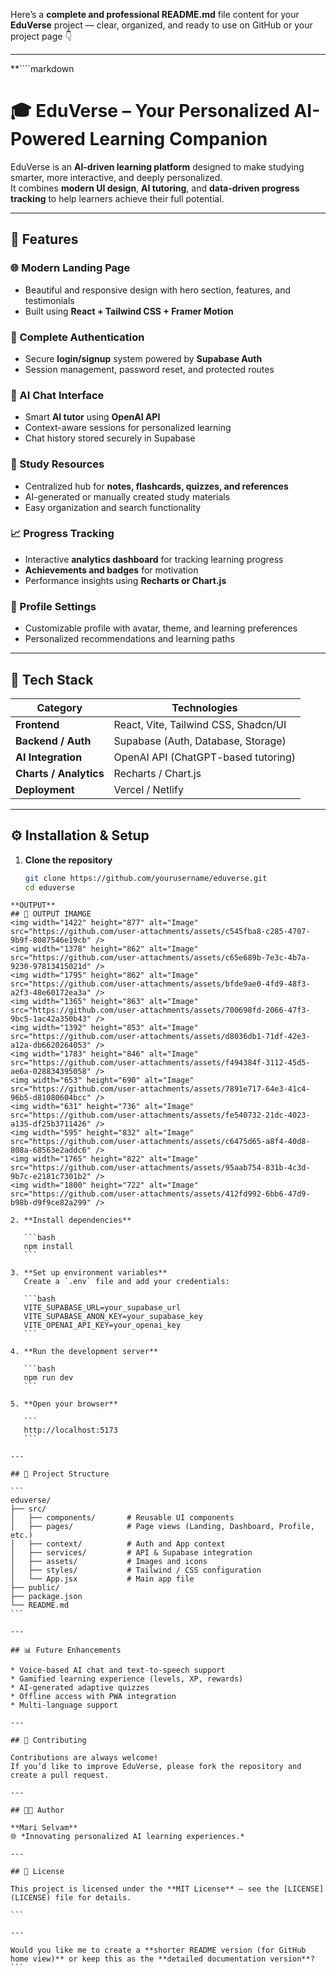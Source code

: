 Here’s a **complete and professional README.md** file content for your **EduVerse** project — clear, organized, and ready to use on GitHub or your project page 👇

---

**````markdown
# 🎓 EduVerse – Your Personalized AI-Powered Learning Companion

EduVerse is an **AI-driven learning platform** designed to make studying smarter, more interactive, and deeply personalized.  
It combines **modern UI design**, **AI tutoring**, and **data-driven progress tracking** to help learners achieve their full potential.

---


## 🚀 Features

### 🌐 Modern Landing Page
- Beautiful and responsive design with hero section, features, and testimonials  
- Built using **React + Tailwind CSS + Framer Motion**  

### 🔐 Complete Authentication
- Secure **login/signup** system powered by **Supabase Auth**  
- Session management, password reset, and protected routes  

### 🤖 AI Chat Interface
- Smart **AI tutor** using **OpenAI API**  
- Context-aware sessions for personalized learning  
- Chat history stored securely in Supabase  

### 📘 Study Resources
- Centralized hub for **notes, flashcards, quizzes, and references**  
- AI-generated or manually created study materials  
- Easy organization and search functionality  

### 📈 Progress Tracking
- Interactive **analytics dashboard** for tracking learning progress  
- **Achievements and badges** for motivation  
- Performance insights using **Recharts or Chart.js**  

### 👤 Profile Settings
- Customizable profile with avatar, theme, and learning preferences  
- Personalized recommendations and learning paths  

---

## 🧠 Tech Stack

| Category | Technologies |
|-----------|---------------|
| **Frontend** | React, Vite, Tailwind CSS, Shadcn/UI |
| **Backend / Auth** | Supabase (Auth, Database, Storage) |
| **AI Integration** | OpenAI API (ChatGPT-based tutoring) |
| **Charts / Analytics** | Recharts / Chart.js |
| **Deployment** | Vercel / Netlify |

---

## ⚙️ Installation & Setup

1. **Clone the repository**
   ```bash
   git clone https://github.com/yourusername/eduverse.git
   cd eduverse
````**
**OUTPUT**
## 📜 OUTPUT IMAMGE
<img width="1422" height="877" alt="Image" src="https://github.com/user-attachments/assets/c545fba8-c285-4707-9b9f-8087546e19cb" />
<img width="1378" height="862" alt="Image" src="https://github.com/user-attachments/assets/c65e689b-7e3c-4b7a-9230-97813415021d" />
<img width="1795" height="862" alt="Image" src="https://github.com/user-attachments/assets/bfde9ae0-4fd9-48f3-a2f3-48e60172ea3a" />
<img width="1365" height="863" alt="Image" src="https://github.com/user-attachments/assets/700698fd-2066-47f3-9bc5-1ac42a350b43" />
<img width="1392" height="853" alt="Image" src="https://github.com/user-attachments/assets/d8036db1-71df-42e3-a12a-db6620264053" />
<img width="1783" height="846" alt="Image" src="https://github.com/user-attachments/assets/f494384f-3112-45d5-ae6a-028834395058" />
<img width="653" height="690" alt="Image" src="https://github.com/user-attachments/assets/7891e717-64e3-41c4-96b5-d81080604bcc" />
<img width="631" height="736" alt="Image" src="https://github.com/user-attachments/assets/fe540732-21dc-4023-a135-df25b3711426" />
<img width="595" height="832" alt="Image" src="https://github.com/user-attachments/assets/c6475d65-a8f4-40d8-808a-68563e2addc6" />
<img width="1765" height="822" alt="Image" src="https://github.com/user-attachments/assets/95aab754-831b-4c3d-9b7c-e2181c7301b2" />
<img width="1800" height="722" alt="Image" src="https://github.com/user-attachments/assets/412fd992-6bb6-47d9-b98b-d9f9ce82a299" />

2. **Install dependencies**

   ```bash
   npm install
   ```

3. **Set up environment variables**
   Create a `.env` file and add your credentials:

   ```bash
   VITE_SUPABASE_URL=your_supabase_url
   VITE_SUPABASE_ANON_KEY=your_supabase_key
   VITE_OPENAI_API_KEY=your_openai_key
   ```

4. **Run the development server**

   ```bash
   npm run dev
   ```

5. **Open your browser**

   ```
   http://localhost:5173
   ```

---

## 🧩 Project Structure

```
eduverse/
├── src/
│   ├── components/       # Reusable UI components
│   ├── pages/            # Page views (Landing, Dashboard, Profile, etc.)
│   ├── context/          # Auth and App context
│   ├── services/         # API & Supabase integration
│   ├── assets/           # Images and icons
│   ├── styles/           # Tailwind / CSS configuration
│   └── App.jsx           # Main app file
├── public/
├── package.json
└── README.md
```

---

## 📊 Future Enhancements

* Voice-based AI chat and text-to-speech support
* Gamified learning experience (levels, XP, rewards)
* AI-generated adaptive quizzes
* Offline access with PWA integration
* Multi-language support

---

## 🤝 Contributing

Contributions are always welcome!
If you’d like to improve EduVerse, please fork the repository and create a pull request.

---

## 🧑‍💻 Author

**Mari Selvam**
🌐 *Innovating personalized AI learning experiences.*

---

## 📜 License

This project is licensed under the **MIT License** – see the [LICENSE](LICENSE) file for details.

```

---

Would you like me to create a **shorter README version (for GitHub home view)** or keep this as the **detailed documentation version**?
```



